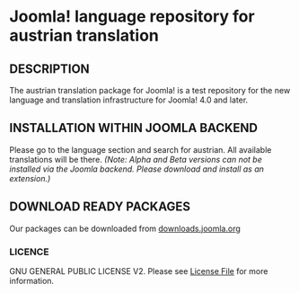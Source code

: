 Joomla! language repository for austrian translation
====================================================

## DESCRIPTION

The austrian translation package for Joomla! is a test repository for the 
new language and translation infrastructure for Joomla! 4.0 and later.

## INSTALLATION WITHIN JOOMLA BACKEND

Please go to the language section and search for austrian. All available translations will be there.
*(Note: Alpha and Beta versions can not be installed via the Joomla backend. Please download and install as an extension.)*

## DOWNLOAD READY PACKAGES

Our packages can be downloaded from [downloads.joomla.org](https://downloads.joomla.org/cms/languages/de-at/)

### LICENCE
GNU GENERAL PUBLIC LICENSE V2. Please see [License File](LICENSE) for more information.
